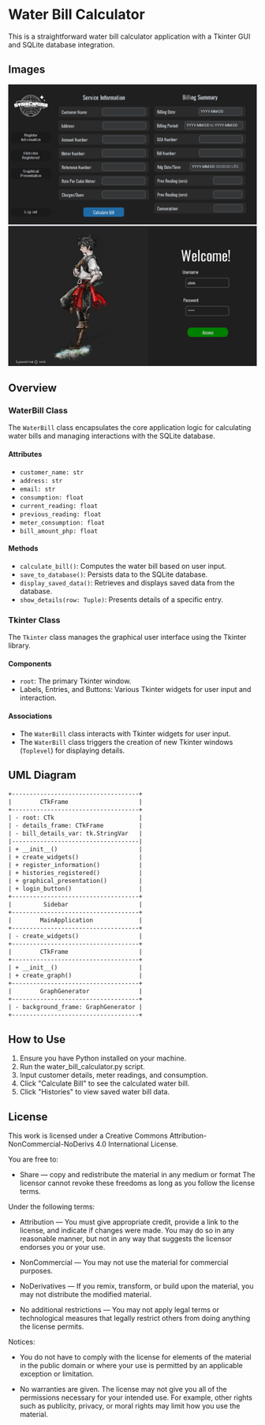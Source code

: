 # Water Bill Calculator

This is a straightforward water bill calculator application with a Tkinter GUI and SQLite database integration.

## Images

![Image 1](img/a.png)
![Image 2](img/a1.png)

## Overview

### WaterBill Class

The `WaterBill` class encapsulates the core application logic for calculating water bills and managing interactions with the SQLite database.

#### Attributes

- `customer_name: str`
- `address: str`
- `email: str`
- `consumption: float`
- `current_reading: float`
- `previous_reading: float`
- `meter_consumption: float`
- `bill_amount_php: float`

#### Methods

- `calculate_bill()`: Computes the water bill based on user input.
- `save_to_database()`: Persists data to the SQLite database.
- `display_saved_data()`: Retrieves and displays saved data from the database.
- `show_details(row: Tuple)`: Presents details of a specific entry.

### Tkinter Class

The `Tkinter` class manages the graphical user interface using the Tkinter library.

#### Components

- `root`: The primary Tkinter window.
- Labels, Entries, and Buttons: Various Tkinter widgets for user input and interaction.

#### Associations

- The `WaterBill` class interacts with Tkinter widgets for user input.
- The `WaterBill` class triggers the creation of new Tkinter windows (`Toplevel`) for displaying details.

## UML Diagram

```
+------------------------------------+
|        CTkFrame                    |
+------------------------------------+
| - root: CTk                        |
| - details_frame: CTkFrame          |
| - bill_details_var: tk.StringVar   |
|------------------------------------|
| + __init__()                       |
| + create_widgets()                 |
| + register_information()           |
| + histories_registered()           |
| + graphical_presentation()         |
| + login_button()                   |
+------------------------------------+
|         Sidebar                    |
+------------------------------------+
|        MainApplication             |
+------------------------------------+
| - create_widgets()                 |
+------------------------------------+
|        CTkFrame                    |
+------------------------------------+
| + __init__()                       |
| + create_graph()                   |
+------------------------------------+
|        GraphGenerator              |
+------------------------------------+
| - background_frame: GraphGenerator |
+------------------------------------+
```

## How to Use

1. Ensure you have Python installed on your machine.
2. Run the water_bill_calculator.py script.
3. Input customer details, meter readings, and consumption.
4. Click "Calculate Bill" to see the calculated water bill.
5. Click "Histories" to view saved water bill data.

## License

This work is licensed under a Creative Commons Attribution-NonCommercial-NoDerivs 4.0 International License.

You are free to:

- Share — copy and redistribute the material in any medium or format
The licensor cannot revoke these freedoms as long as you follow the license terms.

Under the following terms:

- Attribution — You must give appropriate credit, provide a link to the license, and indicate if changes were made. You may do so in any reasonable manner, but not in any way that suggests the licensor endorses you or your use.

- NonCommercial — You may not use the material for commercial purposes.

- NoDerivatives — If you remix, transform, or build upon the material, you may not distribute the modified material.

- No additional restrictions — You may not apply legal terms or technological measures that legally restrict others from doing anything the license permits.

Notices:

- You do not have to comply with the license for elements of the material in the public domain or where your use is permitted by an applicable exception or limitation.

- No warranties are given. The license may not give you all of the permissions necessary for your intended use. For example, other rights such as publicity, privacy, or moral rights may limit how you use the material.

